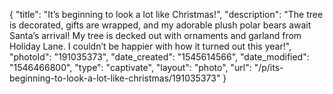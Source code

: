 {
    "title": "It’s beginning to look a lot like Christmas!",
    "description": "The tree is decorated, gifts are wrapped, and my adorable plush polar bears await Santa’s arrival! My tree is decked out with ornaments and garland from Holiday Lane. I couldn’t be happier with how it turned out this year!",
    "photoId": "191035373",
    "date_created": "1545614566",
    "date_modified": "1546466800",
    "type": "captivate",
    "layout": "photo",
    "url": "\/p\/its-beginning-to-look-a-lot-like-christmas\/191035373"
}